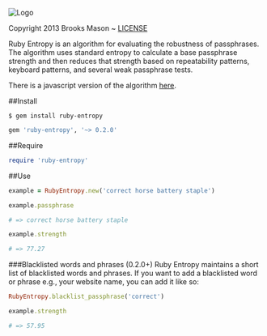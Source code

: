 ![Logo](https://raw.github.com/broppler/ruby-entropy/master/logo.png)
<div>Copyright 2013 Brooks Mason ~ <a href="https://github.com/broppler/ruby-entropy/blob/master/MIT-license">LICENSE</a></div>

Ruby Entropy is an algorithm for evaluating the robustness of passphrases. The algorithm uses standard entropy to calculate a base passphrase strength and then reduces that strength based on repeatability patterns, keyboard patterns, and several weak passphrase tests.

There is a javascript version of the algorithm <a href="https://github.com/brooks/password-entropy">here</a>.

##Install
```console
$ gem install ruby-entropy
```
```ruby
gem 'ruby-entropy', '~> 0.2.0'
```

##Require
```ruby
require 'ruby-entropy'
```

##Use

```ruby
example = RubyEntropy.new('correct horse battery staple')
```

```ruby
example.passphrase

# => correct horse battery staple
```


```ruby
example.strength

# => 77.27
```


###Blacklisted words and phrases (0.2.0+)
Ruby Entropy maintains a short list of blacklisted words and phrases.  If you want to add a blacklisted word or phrase e.g., your website name, you can add it like so:

```ruby
RubyEntropy.blacklist_passphrase('correct')
```

```ruby
example.strength

# => 57.95
```

